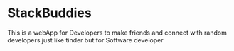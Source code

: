 # StackBuddies
This is a webApp for Developers to make friends and connect with random developers just like tinder but for Software developer
